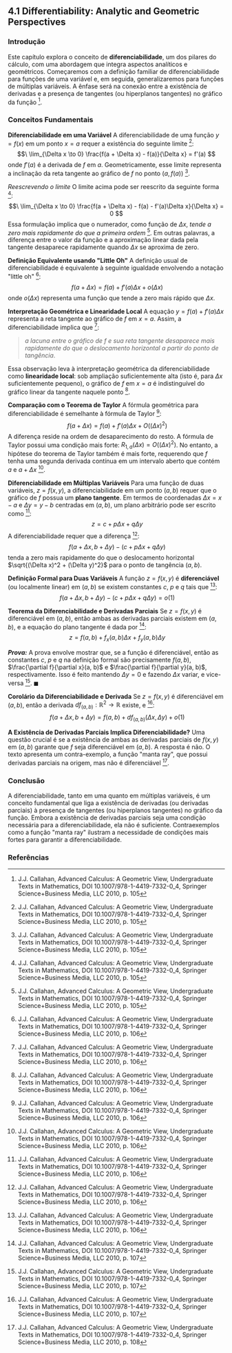 ## 4.1 Differentiability: Analytic and Geometric Perspectives

### Introdução
Este capítulo explora o conceito de **diferenciabilidade**, um dos pilares do cálculo, com uma abordagem que integra aspectos analíticos e geométricos. Começaremos com a definição familiar de diferenciabilidade para funções de uma variável e, em seguida, generalizaremos para funções de múltiplas variáveis. A ênfase será na conexão entre a existência de derivadas e a presença de tangentes (ou hiperplanos tangentes) no gráfico da função [^1].

### Conceitos Fundamentais

**Diferenciabilidade em uma Variável**
A diferenciabilidade de uma função $y = f(x)$ em um ponto $x = a$ requer a existência do seguinte limite [^1]:
$$\
\lim_{\Delta x \to 0} \frac{f(a + \Delta x) - f(a)}{\Delta x} = f'(a)
$$
onde $f'(a)$ é a derivada de $f$ em $a$. Geometricamente, esse limite representa a inclinação da reta tangente ao gráfico de $f$ no ponto $(a, f(a))$ [^1].

*Reescrevendo o limite*
O limite acima pode ser reescrito da seguinte forma [^1]:
$$\
\lim_{\Delta x \to 0} \frac{f(a + \Delta x) - f(a) - f'(a)\Delta x}{\Delta x} = 0
$$
Essa formulação implica que o numerador, como função de $\Delta x$, *tende a zero mais rapidamente do que a primeira ordem* [^1]. Em outras palavras, a diferença entre o valor da função e a aproximação linear dada pela tangente desaparece rapidamente quando $\Delta x$ se aproxima de zero.

**Definição Equivalente usando "Little Oh"**
A definição usual de diferenciabilidade é equivalente à seguinte igualdade envolvendo a notação "little oh" [^2]:
$$\
f(a + \Delta x) = f(a) + f' (a)\Delta x + o(\Delta x)
$$
onde $o(\Delta x)$ representa uma função que tende a zero mais rápido que $\Delta x$.

**Interpretação Geométrica e Linearidade Local**
A equação $y = f(a) + f'(a)\Delta x$ representa a reta tangente ao gráfico de $f$ em $x = a$. Assim, a diferenciabilidade implica que [^2]:
> *a lacuna entre o gráfico de $f$ e sua reta tangente desaparece mais rapidamente do que o deslocamento horizontal a partir do ponto de tangência*.

Essa observação leva à interpretação geométrica da diferenciabilidade como **linearidade local**: sob ampliação suficientemente alta (isto é, para $\Delta x$ suficientemente pequeno), o gráfico de $f$ em $x = a$ é indistinguível do gráfico linear da tangente naquele ponto [^2].

**Comparação com o Teorema de Taylor**
A fórmula geométrica para diferenciabilidade é semelhante à fórmula de Taylor [^2]:
$$\
f(a + \Delta x) = f(a) + f'(a)\Delta x + O((\Delta x)^2)
$$
A diferença reside na ordem de desaparecimento do resto. A fórmula de Taylor possui uma condição mais forte: $R_{1,a}(\Delta x) = O((\Delta x)^2)$. No entanto, a hipótese do teorema de Taylor também é mais forte, requerendo que $f$ tenha uma segunda derivada contínua em um intervalo aberto que contém $a$ e $a + \Delta x$ [^2].

**Diferenciabilidade em Múltiplas Variáveis**
Para uma função de duas variáveis, $z = f(x, y)$, a diferenciabilidade em um ponto $(a, b)$ requer que o gráfico de $f$ possua um **plano tangente**. Em termos de coordenadas $\Delta x = x - a$ e $\Delta y = y - b$ centradas em $(a, b)$, um plano arbitrário pode ser escrito como [^2]:
$$\
z = c + p\Delta x + q\Delta y
$$
A diferenciabilidade requer que a diferença [^2]:
$$\
f(a + \Delta x, b + \Delta y) - (c + p\Delta x + q\Delta y)
$$
tenda a zero mais rapidamente do que o deslocamento horizontal $\sqrt{(\Delta x)^2 + (\Delta y)^2}$ para o ponto de tangência $(a, b)$.

**Definição Formal para Duas Variáveis**
A função $z = f(x, y)$ é **diferenciável** (ou localmente linear) em $(a, b)$ se existem constantes $c$, $p$ e $q$ tais que [^2]:
$$\
f(a + \Delta x, b + \Delta y) - (c + p\Delta x + q\Delta y) = o(1)
$$

**Teorema da Diferenciabilidade e Derivadas Parciais**
Se $z = f(x, y)$ é diferenciável em $(a, b)$, então ambas as derivadas parciais existem em $(a, b)$, e a equação do plano tangente é dada por [^3]:
$$\
z = f(a, b) + f_x(a, b)\Delta x + f_y(a, b)\Delta y
$$

***Prova:***
A prova envolve mostrar que, se a função é diferenciável, então as constantes $c$, $p$ e $q$ na definição formal são precisamente $f(a, b)$, $\frac{\partial f}{\partial x}(a, b)$ e $\frac{\partial f}{\partial y}(a, b)$, respectivamente. Isso é feito mantendo $\Delta y = 0$ e fazendo $\Delta x$ variar, e vice-versa [^3]. $\blacksquare$

**Corolário da Diferenciabilidade e Derivada**
Se $z = f(x, y)$ é diferenciável em $(a, b)$, então a derivada $df_{(a,b)}: \mathbb{R}^2 \to \mathbb{R}$ existe, e [^3]:
$$\
f(a + \Delta x, b + \Delta y) = f(a, b) + df_{(a,b)}(\Delta x, \Delta y) + o(1)
$$

**A Existência de Derivadas Parciais Implica Diferenciabilidade?**
Uma questão crucial é se a existência de ambas as derivadas parciais de $f(x, y)$ em $(a, b)$ garante que $f$ seja diferenciável em $(a, b)$. A resposta é não. O texto apresenta um contra-exemplo, a função "manta ray", que possui derivadas parciais na origem, mas não é diferenciável [^4].

### Conclusão

A diferenciabilidade, tanto em uma quanto em múltiplas variáveis, é um conceito fundamental que liga a existência de derivadas (ou derivadas parciais) à presença de tangentes (ou hiperplanos tangentes) no gráfico da função. Embora a existência de derivadas parciais seja uma condição necessária para a diferenciabilidade, ela não é suficiente. Contraexemplos como a função "manta ray" ilustram a necessidade de condições mais fortes para garantir a diferenciabilidade.

### Referências
[^1]: J.J. Callahan, Advanced Calculus: A Geometric View, Undergraduate Texts in Mathematics, DOI 10.1007/978-1-4419-7332-0_4, Springer Science+Business Media, LLC 2010, p. 105
[^2]: J.J. Callahan, Advanced Calculus: A Geometric View, Undergraduate Texts in Mathematics, DOI 10.1007/978-1-4419-7332-0_4, Springer Science+Business Media, LLC 2010, p. 106
[^3]: J.J. Callahan, Advanced Calculus: A Geometric View, Undergraduate Texts in Mathematics, DOI 10.1007/978-1-4419-7332-0_4, Springer Science+Business Media, LLC 2010, p. 107
[^4]: J.J. Callahan, Advanced Calculus: A Geometric View, Undergraduate Texts in Mathematics, DOI 10.1007/978-1-4419-7332-0_4, Springer Science+Business Media, LLC 2010, p. 108
<!-- END -->